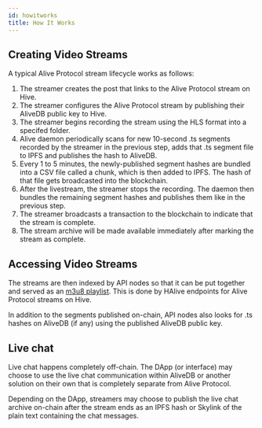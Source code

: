 ```yaml
---
id: howitworks
title: How It Works
---
```


## Creating Video Streams

A typical Alive Protocol stream lifecycle works as follows:

1. The streamer creates the post that links to the Alive Protocol stream on Hive.
2. The streamer configures the Alive Protocol stream by publishing their AliveDB public key to Hive.
3. The streamer begins recording the stream using the HLS format into a specifed folder.
4. Alive daemon periodically scans for new 10-second .ts segments recorded by the streamer in the previous step, adds that .ts segment file to IPFS and publishes the hash to AliveDB.
5. Every 1 to 5 minutes, the newly-published segment hashes are bundled into a CSV file called a chunk, which is then added to IPFS. The hash of that file gets broadcasted into the blockchain.
6. After the livestream, the streamer stops the recording. The daemon then bundles the remaining segment hashes and publishes them like in the previous step.
7. The streamer broadcasts a transaction to the blockchain to indicate that the stream is complete.
8. The stream archive will be made available immediately after marking the stream as complete.

## Accessing Video Streams

The streams are then indexed by API nodes so that it can be put together and served as an [m3u8 playlist](https://developer.apple.com/documentation/http_live_streaming/example_playlists_for_http_live_streaming). This is done by HAlive endpoints for Alive Protocol streams on Hive.

In addition to the segments published on-chain, API nodes also looks for .ts hashes on AliveDB (if any) using the published AliveDB public key.

## Live chat

Live chat happens completely off-chain. The DApp (or interface) may choose to use the live chat communication within AliveDB or another solution on their own that is completely separate from Alive Protocol.

Depending on the DApp, streamers may choose to publish the live chat archive on-chain after the stream ends as an IPFS hash or Skylink of the plain text containing the chat messages.